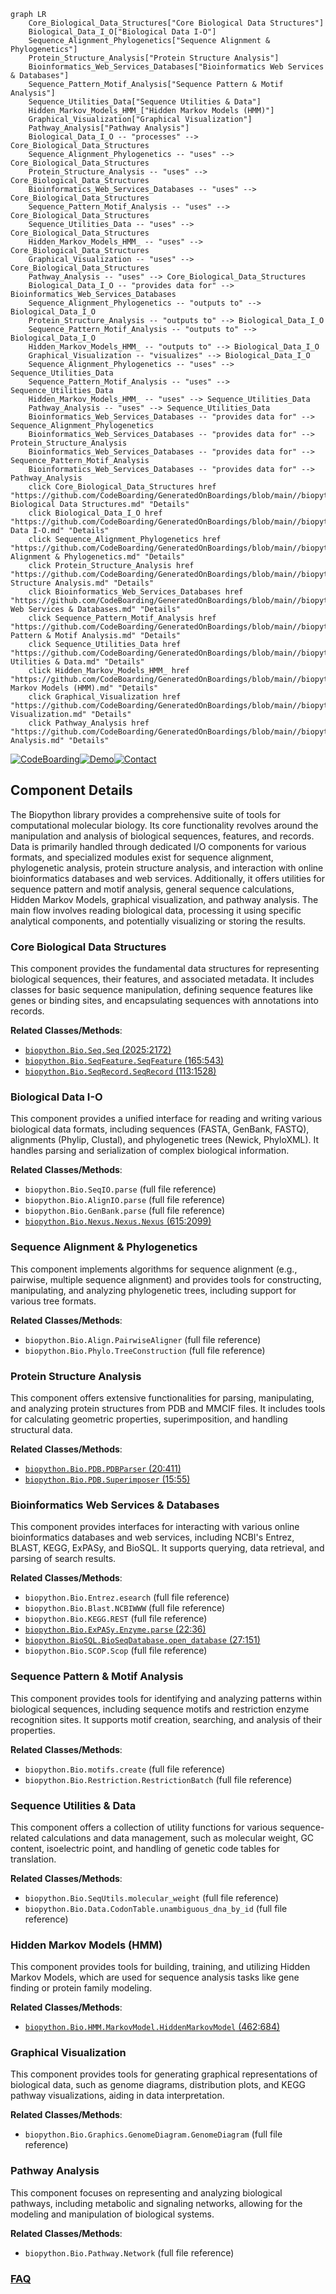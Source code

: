 ```mermaid
graph LR
    Core_Biological_Data_Structures["Core Biological Data Structures"]
    Biological_Data_I_O["Biological Data I-O"]
    Sequence_Alignment_Phylogenetics["Sequence Alignment & Phylogenetics"]
    Protein_Structure_Analysis["Protein Structure Analysis"]
    Bioinformatics_Web_Services_Databases["Bioinformatics Web Services & Databases"]
    Sequence_Pattern_Motif_Analysis["Sequence Pattern & Motif Analysis"]
    Sequence_Utilities_Data["Sequence Utilities & Data"]
    Hidden_Markov_Models_HMM_["Hidden Markov Models (HMM)"]
    Graphical_Visualization["Graphical Visualization"]
    Pathway_Analysis["Pathway Analysis"]
    Biological_Data_I_O -- "processes" --> Core_Biological_Data_Structures
    Sequence_Alignment_Phylogenetics -- "uses" --> Core_Biological_Data_Structures
    Protein_Structure_Analysis -- "uses" --> Core_Biological_Data_Structures
    Bioinformatics_Web_Services_Databases -- "uses" --> Core_Biological_Data_Structures
    Sequence_Pattern_Motif_Analysis -- "uses" --> Core_Biological_Data_Structures
    Sequence_Utilities_Data -- "uses" --> Core_Biological_Data_Structures
    Hidden_Markov_Models_HMM_ -- "uses" --> Core_Biological_Data_Structures
    Graphical_Visualization -- "uses" --> Core_Biological_Data_Structures
    Pathway_Analysis -- "uses" --> Core_Biological_Data_Structures
    Biological_Data_I_O -- "provides data for" --> Bioinformatics_Web_Services_Databases
    Sequence_Alignment_Phylogenetics -- "outputs to" --> Biological_Data_I_O
    Protein_Structure_Analysis -- "outputs to" --> Biological_Data_I_O
    Sequence_Pattern_Motif_Analysis -- "outputs to" --> Biological_Data_I_O
    Hidden_Markov_Models_HMM_ -- "outputs to" --> Biological_Data_I_O
    Graphical_Visualization -- "visualizes" --> Biological_Data_I_O
    Sequence_Alignment_Phylogenetics -- "uses" --> Sequence_Utilities_Data
    Sequence_Pattern_Motif_Analysis -- "uses" --> Sequence_Utilities_Data
    Hidden_Markov_Models_HMM_ -- "uses" --> Sequence_Utilities_Data
    Pathway_Analysis -- "uses" --> Sequence_Utilities_Data
    Bioinformatics_Web_Services_Databases -- "provides data for" --> Sequence_Alignment_Phylogenetics
    Bioinformatics_Web_Services_Databases -- "provides data for" --> Protein_Structure_Analysis
    Bioinformatics_Web_Services_Databases -- "provides data for" --> Sequence_Pattern_Motif_Analysis
    Bioinformatics_Web_Services_Databases -- "provides data for" --> Pathway_Analysis
    click Core_Biological_Data_Structures href "https://github.com/CodeBoarding/GeneratedOnBoardings/blob/main//biopython/Core Biological Data Structures.md" "Details"
    click Biological_Data_I_O href "https://github.com/CodeBoarding/GeneratedOnBoardings/blob/main//biopython/Biological Data I-O.md" "Details"
    click Sequence_Alignment_Phylogenetics href "https://github.com/CodeBoarding/GeneratedOnBoardings/blob/main//biopython/Sequence Alignment & Phylogenetics.md" "Details"
    click Protein_Structure_Analysis href "https://github.com/CodeBoarding/GeneratedOnBoardings/blob/main//biopython/Protein Structure Analysis.md" "Details"
    click Bioinformatics_Web_Services_Databases href "https://github.com/CodeBoarding/GeneratedOnBoardings/blob/main//biopython/Bioinformatics Web Services & Databases.md" "Details"
    click Sequence_Pattern_Motif_Analysis href "https://github.com/CodeBoarding/GeneratedOnBoardings/blob/main//biopython/Sequence Pattern & Motif Analysis.md" "Details"
    click Sequence_Utilities_Data href "https://github.com/CodeBoarding/GeneratedOnBoardings/blob/main//biopython/Sequence Utilities & Data.md" "Details"
    click Hidden_Markov_Models_HMM_ href "https://github.com/CodeBoarding/GeneratedOnBoardings/blob/main//biopython/Hidden Markov Models (HMM).md" "Details"
    click Graphical_Visualization href "https://github.com/CodeBoarding/GeneratedOnBoardings/blob/main//biopython/Graphical Visualization.md" "Details"
    click Pathway_Analysis href "https://github.com/CodeBoarding/GeneratedOnBoardings/blob/main//biopython/Pathway Analysis.md" "Details"
```
[![CodeBoarding](https://img.shields.io/badge/Generated%20by-CodeBoarding-9cf?style=flat-square)](https://github.com/CodeBoarding/GeneratedOnBoardings)[![Demo](https://img.shields.io/badge/Try%20our-Demo-blue?style=flat-square)](https://www.codeboarding.org/demo)[![Contact](https://img.shields.io/badge/Contact%20us%20-%20contact@codeboarding.org-lightgrey?style=flat-square)](mailto:contact@codeboarding.org)

## Component Details

The Biopython library provides a comprehensive suite of tools for computational molecular biology. Its core functionality revolves around the manipulation and analysis of biological sequences, features, and records. Data is primarily handled through dedicated I/O components for various formats, and specialized modules exist for sequence alignment, phylogenetic analysis, protein structure analysis, and interaction with online bioinformatics databases and web services. Additionally, it offers utilities for sequence pattern and motif analysis, general sequence calculations, Hidden Markov Models, graphical visualization, and pathway analysis. The main flow involves reading biological data, processing it using specific analytical components, and potentially visualizing or storing the results.

### Core Biological Data Structures
This component provides the fundamental data structures for representing biological sequences, their features, and associated metadata. It includes classes for basic sequence manipulation, defining sequence features like genes or binding sites, and encapsulating sequences with annotations into records.


**Related Classes/Methods**:

- <a href="https://github.com/biopython/biopython/blob/master/Bio/Seq.py#L2025-L2172" target="_blank" rel="noopener noreferrer">`biopython.Bio.Seq.Seq` (2025:2172)</a>
- <a href="https://github.com/biopython/biopython/blob/master/Bio/SeqFeature.py#L165-L543" target="_blank" rel="noopener noreferrer">`biopython.Bio.SeqFeature.SeqFeature` (165:543)</a>
- <a href="https://github.com/biopython/biopython/blob/master/Bio/SeqRecord.py#L113-L1528" target="_blank" rel="noopener noreferrer">`biopython.Bio.SeqRecord.SeqRecord` (113:1528)</a>


### Biological Data I-O
This component provides a unified interface for reading and writing various biological data formats, including sequences (FASTA, GenBank, FASTQ), alignments (Phylip, Clustal), and phylogenetic trees (Newick, PhyloXML). It handles parsing and serialization of complex biological information.


**Related Classes/Methods**:

- `biopython.Bio.SeqIO.parse` (full file reference)
- `biopython.Bio.AlignIO.parse` (full file reference)
- `biopython.Bio.GenBank.parse` (full file reference)
- <a href="https://github.com/biopython/biopython/blob/master/Bio/Nexus/Nexus.py#L615-L2099" target="_blank" rel="noopener noreferrer">`biopython.Bio.Nexus.Nexus.Nexus` (615:2099)</a>


### Sequence Alignment & Phylogenetics
This component implements algorithms for sequence alignment (e.g., pairwise, multiple sequence alignment) and provides tools for constructing, manipulating, and analyzing phylogenetic trees, including support for various tree formats.


**Related Classes/Methods**:

- `biopython.Bio.Align.PairwiseAligner` (full file reference)
- `biopython.Bio.Phylo.TreeConstruction` (full file reference)


### Protein Structure Analysis
This component offers extensive functionalities for parsing, manipulating, and analyzing protein structures from PDB and MMCIF files. It includes tools for calculating geometric properties, superimposition, and handling structural data.


**Related Classes/Methods**:

- <a href="https://github.com/biopython/biopython/blob/master/Bio/PDB/PDBParser.py#L20-L411" target="_blank" rel="noopener noreferrer">`biopython.Bio.PDB.PDBParser` (20:411)</a>
- <a href="https://github.com/biopython/biopython/blob/master/Bio/PDB/Superimposer.py#L15-L55" target="_blank" rel="noopener noreferrer">`biopython.Bio.PDB.Superimposer` (15:55)</a>


### Bioinformatics Web Services & Databases
This component provides interfaces for interacting with various online bioinformatics databases and web services, including NCBI's Entrez, BLAST, KEGG, ExPASy, and BioSQL. It supports querying, data retrieval, and parsing of search results.


**Related Classes/Methods**:

- `biopython.Bio.Entrez.esearch` (full file reference)
- `biopython.Bio.Blast.NCBIWWW` (full file reference)
- `biopython.Bio.KEGG.REST` (full file reference)
- <a href="https://github.com/biopython/biopython/blob/master/Bio/ExPASy/Enzyme.py#L22-L36" target="_blank" rel="noopener noreferrer">`biopython.Bio.ExPASy.Enzyme.parse` (22:36)</a>
- <a href="https://github.com/biopython/biopython/blob/master/BioSQL/BioSeqDatabase.py#L27-L151" target="_blank" rel="noopener noreferrer">`biopython.BioSQL.BioSeqDatabase.open_database` (27:151)</a>
- `biopython.Bio.SCOP.Scop` (full file reference)


### Sequence Pattern & Motif Analysis
This component provides tools for identifying and analyzing patterns within biological sequences, including sequence motifs and restriction enzyme recognition sites. It supports motif creation, searching, and analysis of their properties.


**Related Classes/Methods**:

- `biopython.Bio.motifs.create` (full file reference)
- `biopython.Bio.Restriction.RestrictionBatch` (full file reference)


### Sequence Utilities & Data
This component offers a collection of utility functions for various sequence-related calculations and data management, such as molecular weight, GC content, isoelectric point, and handling of genetic code tables for translation.


**Related Classes/Methods**:

- `biopython.Bio.SeqUtils.molecular_weight` (full file reference)
- `biopython.Bio.Data.CodonTable.unambiguous_dna_by_id` (full file reference)


### Hidden Markov Models (HMM)
This component provides tools for building, training, and utilizing Hidden Markov Models, which are used for sequence analysis tasks like gene finding or protein family modeling.


**Related Classes/Methods**:

- <a href="https://github.com/biopython/biopython/blob/master/Bio/HMM/MarkovModel.py#L462-L684" target="_blank" rel="noopener noreferrer">`biopython.Bio.HMM.MarkovModel.HiddenMarkovModel` (462:684)</a>


### Graphical Visualization
This component provides tools for generating graphical representations of biological data, such as genome diagrams, distribution plots, and KEGG pathway visualizations, aiding in data interpretation.


**Related Classes/Methods**:

- `biopython.Bio.Graphics.GenomeDiagram.GenomeDiagram` (full file reference)


### Pathway Analysis
This component focuses on representing and analyzing biological pathways, including metabolic and signaling networks, allowing for the modeling and manipulation of biological systems.


**Related Classes/Methods**:

- `biopython.Bio.Pathway.Network` (full file reference)




### [FAQ](https://github.com/CodeBoarding/GeneratedOnBoardings/tree/main?tab=readme-ov-file#faq)